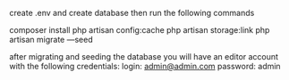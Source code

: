 create .env and create database then run the following commands

composer install
php artisan config:cache
php artisan storage:link
php artisan migrate —seed


after migrating and seeding the database you will have an editor account with the following credentials:
login: admin@admin.com
password: admin

